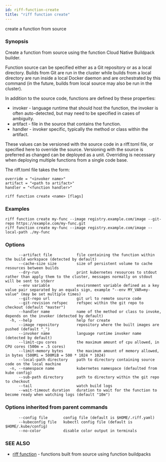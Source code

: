 ```yaml
---
id: riff-function-create
title: "riff function create"
---
```

create a function from source

### Synopsis

Create a function from source using the function Cloud Native Buildpack builder.

Function source can be specified either as a Git repository or as a local
directory. Builds from Git are run in the cluster while builds from a local
directory are run inside a local Docker daemon and are orchestrated by this
command (in the future, builds from local source may also be run in the
cluster).

In addition to the source code, functions are defined by these properties:

- invoker - language runtime that should host the function, the invoker is often
    auto-detected, but may need to be specified in cases of ambiguity.
- artifact - file in the source that contains the function.
- handler - invoker specific, typically the method or class within the artifact.

These values can be versioned with the source code in a riff.toml file, or
specified here to override the source. Versioning with the source is preferred
as changed can be deployed as a unit. Overriding is necessary when deploying
multiple functions from a single code base.

The riff.toml file takes the form:

    override = "<invoker name>"
	artifact = "<path to artifact>"
	handler = "<function handler>"

```
riff function create <name> [flags]
```

### Examples

```
riff function create my-func --image registry.example.com/image --git-repo https://example.com/my-func.git
riff function create my-func --image registry.example.com/image --local-path ./my-func
```

### Options

```
      --artifact file           file containing the function within the build workspace (detected by default)
      --cache-size size         size of persistent volume to cache resources between builds
      --dry-run                 print kubernetes resources to stdout rather than apply them to the cluster, messages normally on stdout will be sent to stderr
      --env variable            environment variable defined as a key value pair separated by an equals sign, example "--env MY_VAR=my-value" (may be set multiple times)
      --git-repo url            git url to remote source code
      --git-revision refspec    refspec within the git repo to checkout (default "master")
      --handler name            name of the method or class to invoke, depends on the invoker (detected by default)
  -h, --help                    help for create
      --image repository        repository where the built images are pushed (default "_")
      --invoker name            language runtime invoker name (detected by default)
      --limit-cpu cores         the maximum amount of cpu allowed, in CPU cores (500m = .5 cores)
      --limit-memory bytes      the maximum amount of memory allowed, in bytes (500Mi = 500MiB = 500 * 1024 * 1024)
      --local-path directory    path to directory containing source code on the local machine
  -n, --namespace name          kubernetes namespace (defaulted from kube config)
      --sub-path directory      path to directory within the git repo to checkout
      --tail                    watch build logs
      --wait-timeout duration   duration to wait for the function to become ready when watching logs (default "10m")
```

### Options inherited from parent commands

```
      --config file       config file (default is $HOME/.riff.yaml)
      --kubeconfig file   kubectl config file (default is $HOME/.kube/config)
      --no-color          disable color output in terminals
```

### SEE ALSO

* [riff function](riff_function.md)	 - functions built from source using function buildpacks


